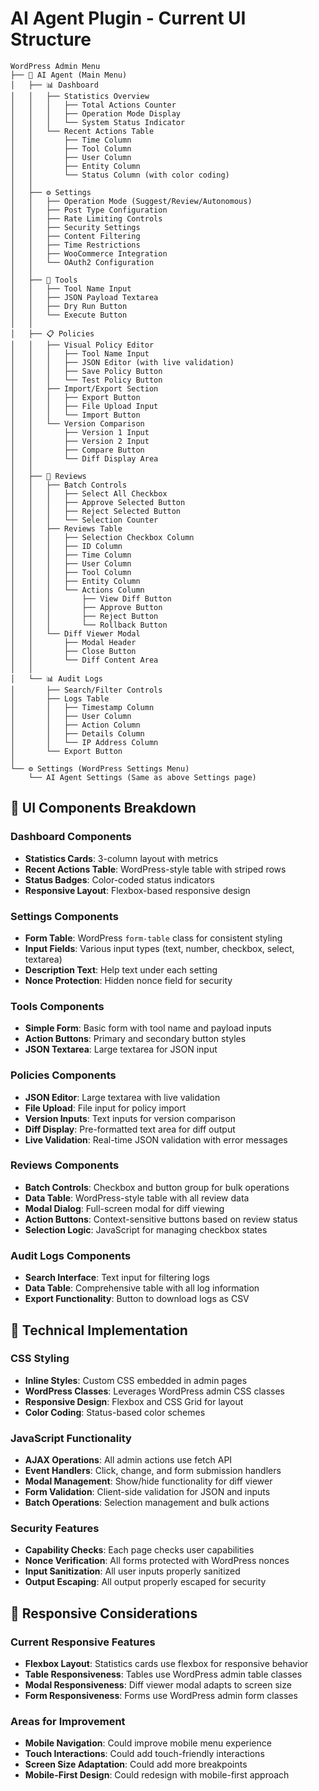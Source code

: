# AI Agent Plugin - Current UI Structure

```
WordPress Admin Menu
├── 🤖 AI Agent (Main Menu)
│   ├── 📊 Dashboard
│   │   ├── Statistics Overview
│   │   │   ├── Total Actions Counter
│   │   │   ├── Operation Mode Display
│   │   │   └── System Status Indicator
│   │   └── Recent Actions Table
│   │       ├── Time Column
│   │       ├── Tool Column
│   │       ├── User Column
│   │       ├── Entity Column
│   │       └── Status Column (with color coding)
│   │
│   ├── ⚙️ Settings
│   │   ├── Operation Mode (Suggest/Review/Autonomous)
│   │   ├── Post Type Configuration
│   │   ├── Rate Limiting Controls
│   │   ├── Security Settings
│   │   ├── Content Filtering
│   │   ├── Time Restrictions
│   │   ├── WooCommerce Integration
│   │   └── OAuth2 Configuration
│   │
│   ├── 🔧 Tools
│   │   ├── Tool Name Input
│   │   ├── JSON Payload Textarea
│   │   ├── Dry Run Button
│   │   └── Execute Button
│   │
│   ├── 📋 Policies
│   │   ├── Visual Policy Editor
│   │   │   ├── Tool Name Input
│   │   │   ├── JSON Editor (with live validation)
│   │   │   ├── Save Policy Button
│   │   │   └── Test Policy Button
│   │   ├── Import/Export Section
│   │   │   ├── Export Button
│   │   │   ├── File Upload Input
│   │   │   └── Import Button
│   │   └── Version Comparison
│   │       ├── Version 1 Input
│   │       ├── Version 2 Input
│   │       ├── Compare Button
│   │       └── Diff Display Area
│   │
│   ├── 👥 Reviews
│   │   ├── Batch Controls
│   │   │   ├── Select All Checkbox
│   │   │   ├── Approve Selected Button
│   │   │   ├── Reject Selected Button
│   │   │   └── Selection Counter
│   │   ├── Reviews Table
│   │   │   ├── Selection Checkbox Column
│   │   │   ├── ID Column
│   │   │   ├── Time Column
│   │   │   ├── User Column
│   │   │   ├── Tool Column
│   │   │   ├── Entity Column
│   │   │   └── Actions Column
│   │   │       ├── View Diff Button
│   │   │       ├── Approve Button
│   │   │       ├── Reject Button
│   │   │       └── Rollback Button
│   │   └── Diff Viewer Modal
│   │       ├── Modal Header
│   │       ├── Close Button
│   │       └── Diff Content Area
│   │
│   └── 📊 Audit Logs
│       ├── Search/Filter Controls
│       ├── Logs Table
│       │   ├── Timestamp Column
│       │   ├── User Column
│       │   ├── Action Column
│       │   ├── Details Column
│       │   └── IP Address Column
│       └── Export Button
│
└── ⚙️ Settings (WordPress Settings Menu)
    └── AI Agent Settings (Same as above Settings page)
```

## 🎨 **UI Components Breakdown**

### **Dashboard Components**
- **Statistics Cards**: 3-column layout with metrics
- **Recent Actions Table**: WordPress-style table with striped rows
- **Status Badges**: Color-coded status indicators
- **Responsive Layout**: Flexbox-based responsive design

### **Settings Components**
- **Form Table**: WordPress `form-table` class for consistent styling
- **Input Fields**: Various input types (text, number, checkbox, select, textarea)
- **Description Text**: Help text under each setting
- **Nonce Protection**: Hidden nonce field for security

### **Tools Components**
- **Simple Form**: Basic form with tool name and payload inputs
- **Action Buttons**: Primary and secondary button styles
- **JSON Textarea**: Large textarea for JSON input

### **Policies Components**
- **JSON Editor**: Large textarea with live validation
- **File Upload**: File input for policy import
- **Version Inputs**: Text inputs for version comparison
- **Diff Display**: Pre-formatted text area for diff output
- **Live Validation**: Real-time JSON validation with error messages

### **Reviews Components**
- **Batch Controls**: Checkbox and button group for bulk operations
- **Data Table**: WordPress-style table with all review data
- **Modal Dialog**: Full-screen modal for diff viewing
- **Action Buttons**: Context-sensitive buttons based on review status
- **Selection Logic**: JavaScript for managing checkbox states

### **Audit Logs Components**
- **Search Interface**: Text input for filtering logs
- **Data Table**: Comprehensive table with all log information
- **Export Functionality**: Button to download logs as CSV

## 🔧 **Technical Implementation**

### **CSS Styling**
- **Inline Styles**: Custom CSS embedded in admin pages
- **WordPress Classes**: Leverages WordPress admin CSS classes
- **Responsive Design**: Flexbox and CSS Grid for layout
- **Color Coding**: Status-based color schemes

### **JavaScript Functionality**
- **AJAX Operations**: All admin actions use fetch API
- **Event Handlers**: Click, change, and form submission handlers
- **Modal Management**: Show/hide functionality for diff viewer
- **Form Validation**: Client-side validation for JSON and inputs
- **Batch Operations**: Selection management and bulk actions

### **Security Features**
- **Capability Checks**: Each page checks user capabilities
- **Nonce Verification**: All forms protected with WordPress nonces
- **Input Sanitization**: All user inputs properly sanitized
- **Output Escaping**: All output properly escaped for security

## 📱 **Responsive Considerations**

### **Current Responsive Features**
- **Flexbox Layout**: Statistics cards use flexbox for responsive behavior
- **Table Responsiveness**: Tables use WordPress admin table classes
- **Modal Responsiveness**: Diff viewer modal adapts to screen size
- **Form Responsiveness**: Forms use WordPress admin form classes

### **Areas for Improvement**
- **Mobile Navigation**: Could improve mobile menu experience
- **Touch Interactions**: Could add touch-friendly interactions
- **Screen Size Adaptation**: Could add more breakpoints
- **Mobile-First Design**: Could redesign with mobile-first approach
